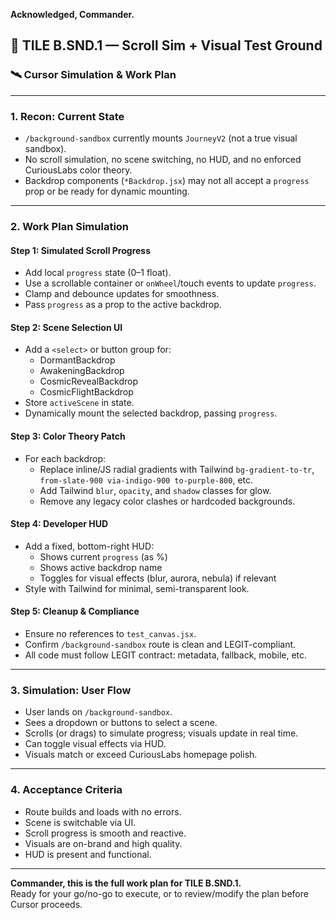 **Acknowledged, Commander.**

## 🔖 TILE B.SND.1 — Scroll Sim + Visual Test Ground

### 🛰️ **Cursor Simulation & Work Plan**

---

### **1. Recon: Current State**

- `/background-sandbox` currently mounts `JourneyV2` (not a true visual sandbox).
- No scroll simulation, no scene switching, no HUD, and no enforced CuriousLabs color theory.
- Backdrop components (`*Backdrop.jsx`) may not all accept a `progress` prop or be ready for dynamic mounting.

---

### **2. Work Plan Simulation**

#### **Step 1: Simulated Scroll Progress**
- Add local `progress` state (0–1 float).
- Use a scrollable container or `onWheel`/touch events to update `progress`.
- Clamp and debounce updates for smoothness.
- Pass `progress` as a prop to the active backdrop.

#### **Step 2: Scene Selection UI**
- Add a `<select>` or button group for:
  - DormantBackdrop
  - AwakeningBackdrop
  - CosmicRevealBackdrop
  - CosmicFlightBackdrop
- Store `activeScene` in state.
- Dynamically mount the selected backdrop, passing `progress`.

#### **Step 3: Color Theory Patch**
- For each backdrop:
  - Replace inline/JS radial gradients with Tailwind `bg-gradient-to-tr`, `from-slate-900 via-indigo-900 to-purple-800`, etc.
  - Add Tailwind `blur`, `opacity`, and `shadow` classes for glow.
  - Remove any legacy color clashes or hardcoded backgrounds.

#### **Step 4: Developer HUD**
- Add a fixed, bottom-right HUD:
  - Shows current `progress` (as %)
  - Shows active backdrop name
  - Toggles for visual effects (blur, aurora, nebula) if relevant
- Style with Tailwind for minimal, semi-transparent look.

#### **Step 5: Cleanup & Compliance**
- Ensure no references to `test_canvas.jsx`.
- Confirm `/background-sandbox` route is clean and LEGIT-compliant.
- All code must follow LEGIT contract: metadata, fallback, mobile, etc.

---

### **3. Simulation: User Flow**

- User lands on `/background-sandbox`.
- Sees a dropdown or buttons to select a scene.
- Scrolls (or drags) to simulate progress; visuals update in real time.
- Can toggle visual effects via HUD.
- Visuals match or exceed CuriousLabs homepage polish.

---

### **4. Acceptance Criteria**

- Route builds and loads with no errors.
- Scene is switchable via UI.
- Scroll progress is smooth and reactive.
- Visuals are on-brand and high quality.
- HUD is present and functional.

---

**Commander, this is the full work plan for TILE B.SND.1.**  
Ready for your go/no-go to execute, or to review/modify the plan before Cursor proceeds.
